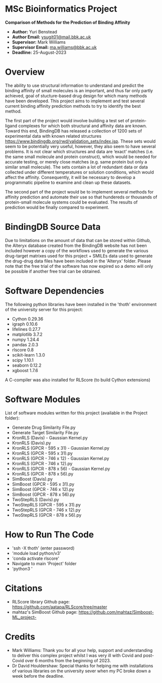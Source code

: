 MSc Bioinformatics Project
==================

__Comparison of Methods for the Prediction of Binding Affinity__

- __Author:__             Yuri Benstead
- __Author Email:__       ysugit01@mail.bbk.ac.uk
- __Supervisor:__         Mark Williams
- __Supervisor Email:__   ma.williams@bbk.ac.uk
- __Deadline:__           25-August-2023


Overview
========

The ability to use structural information to understand and predict the binding affinity of small molecules is an important, and thus far only partly achieved, goal of stucture-based drug design for which many methods have been developed. This project aims to implement and test several current binding affinity prediction methods to try to identify the best method.

The first part of the project would involve building a test set of protein-ligand complexes for which both structural and affinity data are known. Toward this end, BindingDB has released a collection of 1200 sets of experimental data with known related structures https://www.bindingdb.org/rwd/validation_sets/index.jsp. These sets would seem to be potentially very useful, however, they also seem to have several problems. It is not clear which structures and data are ‘exact’ matches (i.e. the same small molecule and protein construct), which would be needed for accurate testing, or merely close matches (e.g. same protein but only a similar small molecule). The sets contain a lot of redundant data or data collected under different temperatures or solution conditions, which would affect the affinity. Consequently, it will be necessary to develop a programmatic pipeline to examine and clean up these datasets.

The second part of the project would be to implement several methods for affinity prediction and automate their use so that hundereds or thousands of protein-small molecule systems could be evaluated. The results of prediction would be finally compared to experiment.



BindingDB Source Data
=======================

Due to limitations on the amount of data that can be stored within Github, the Alteryx database created from the BindingDB website has not been included however a copy of the workflows used to generate the various drug-target matrixes used for this project + SMILEs data used to generate the drug-drug data files have been included in the 'Alteryx' folder. Please note that the free trial of the software has now expired so a demo will only be possible if another free trial can be obtained.



Software Dependencies
=====================

The following python libraries have been installed in the 'thoth' environment of the university server for this project:

- Cython              0.29.36
- igraph              0.10.6
- lifelines           0.27.7
- matplotlib          3.7.2
- numpy               1.24.4
- pandas              2.0.3
- rlscore             0.8
- scikit-learn        1.3.0
- scipy               1.10.1
- seaborn             0.12.2
- xgboost             1.7.6

A C-compiler was also installed for RLScore (to build Cython extensions)



Software Modules
==================

List of software modules written for this project (available in the Project folder):
- Generate Drug Similarity File.py
- Generate Target Similarity File.py
- KronRLS (Davis) - Gaussian Kernel.py
- KronRLS (Davis).py
- KronRLS (GPCR - 595 x 31) - Gaussian Kernel.py
- KronRLS (GPCR - 595 x 31).py
- KronRLS (GPCR - 746 x 12) - Gaussian Kernel.py
- KronRLS (GPCR - 746 x 12).py
- KronRLS (GPCR - 878 x 56) - Gaussian Kernel.py
- KronRLS (GPCR - 878 x 56).py
- SimBoost (Davis).py
- SimBoost (GPCR - 595 x 31).py
- SimBoost (GPCR - 746 x 12).py
- SimBoost (GPCR - 878 x 56).py
- TwoStepRLS (Davis).py
- TwoStepRLS (GPCR - 595 x 31).py
- TwoStepRLS (GPCR - 746 x 12).py
- TwoStepRLS (GPCR - 878 x 56).py


How to Run The Code
================

- 'ssh -X thoth' (enter password)
- 'module load python/v3'
- 'conda activate rlscore'
- Navigate to main 'Project' folder
- 'python3 <name of module>'



Citations
==============

- RLScore library Github page: https://github.com/aatapa/RLScore/tree/master
- mahtaz's SimBoost Github page: https://github.com/mahtaz/Simboost-ML_project-


Credits
=======

- Mark Williams: Thank you for all your help, support and understanding to deliver this complex project whilst I was very ill with Covid and post-Covid over 6 months from the beginning of 2023.
- Dr David Houldershaw: Special thanks for helping me with installations of various libraries on the university sever when my PC broke down a week before the deadline.
